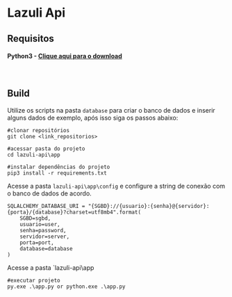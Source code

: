 # Lazuli Api

## Requisitos 
#### Python3 - [Clique aqui para o download](https://www.python.org/downloads/)
<!-- #### SSMS - [Clique aqui para o download](https://learn.microsoft.com/en-us/sql/ssms/download-sql-server-management-studio-ssms?view=sql-server-ver16)
#### Microsoft ODBC Driver 17 for SQL Server (Opcional) - [Clique aqui para o download](https://learn.microsoft.com/pt-br/sql/connect/odbc/download-odbc-driver-for-sql-server?view=sql-server-ver16) -->
<!-- #### Docker (Opcional) - [Clique aqui para o download](https://www.docker.com/products/docker-desktop/) -->

<br>

## Build

<!-- Abra o SSMS e acesse o seu servidor de banco de dados, na pasta desse projeto em `database` terá um arquivo chamado `create-database.sql` utilize ese script para criar o banco de dados. -->
Utilize os scripts na pasta `database` para criar o banco de dados e inserir alguns dados de exemplo, após isso siga os passos abaixo:

```
#clonar repositórios 
git clone <link_repositorios>

#acessar pasta do projeto
cd lazuli-api\app

#instalar dependências do projeto
pip3 install -r requirements.txt

```
Acesse a pasta `lazuli-api\app\config` e configure a string de conexão com o banco de dados de acordo.
```
SQLALCHEMY_DATABASE_URI = "{SGBD}://{usuario}:{senha}@{servidor}:{porta}/{database}?charset=utf8mb4".format(
    SGBD=sgbd,
    usuario=user,
    senha=password,
    servidor=server,
    porta=port,
    database=database
)
```
Acesse a pasta `lazuli-api\app

```
#executar projeto
py.exe .\app.py or python.exe .\app.py

```
<!-- 
## Utilizando Docker para subir o banco de dados

- Abrir o docker
- Abrir o cmd e executar o comando
```
docker run -e "ACCEPT_EULA=Y" -e "SA_PASSWORD=Numsey#2022" -p 1450:1433 --name sqlserverdb -d mcr.microsoft.com/mssql/server:2019-latest
```
- Verificar se o docker baixou a imagem e o container subiu
<div align="center">
  <img src="repoImages/img01.png">
</div>

- Abrir o Microsoft SQL Server Management Studio
- Configurar ele como na imagem abaixo, Login: SA e Senha: Numsey#2022
<div align="center">
  <img src="repoImages/img02.png">
</div>

- Segue os passos no inicio da seção Build

## Resultado do teste:

Para o teste conseguir inserir os registros, é necessario inserir alguns
dados no banco de dados por conta do relacionamento entre as tabelas referente a produtos.
```
USE lazuli
GO
INSERT INTO tipo_produto (descricao)
VALUES ('Tipo 1')
	   ,('Tipo 2')
	   ,('Tipo 3')
	   ,('Ingrediente')
GO
INSERT INTO unidade_medida (descricao, simbolo)
VALUES ('gramas', 'g')
	   ,('mililitros', 'ml')
```
<div align="center">
  <img src="repoImages/img03.png">
</div> -->
